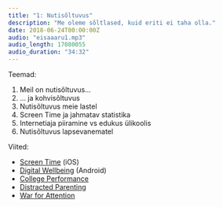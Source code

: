 ```yaml
---
title: "1: Nutisõltuvus"
description: "Me oleme sõltlased, kuid eriti ei taha olla."
date: 2018-06-24T00:00:00Z
audio: "eisaaaru1.mp3"
audio_length: 17080055
audio_duration: "34:32"
---
```

Teemad:

  1. Meil on nutisõltuvus...
  1. ... ja kohvisõltuvus
  1. Nutisõltuvus meie lastel
  1. Screen Time ja jahmatav statistika
  1. Internetiaja piiramine vs edukus ülikoolis
  1. Nutisõltuvus lapsevanematel

Viited:

  * [Screen Time](https://www.apple.com/newsroom/2018/06/ios-12-introduces-new-features-to-reduce-interruptions-and-manage-screen-time/) (iOS)
  * [Digital Wellbeing](https://www.androidcentral.com/googles-digital-wellbeing) (Android)
  * [College Performance](https://www.popsugar.co.uk/parenting/Study-Screen-Time-Limits-College-Performance-44939736)
  * [Distracted Parenting](https://www.theatlantic.com/magazine/archive/2018/07/the-dangers-of-distracted-parenting/561752/)
  * [War for Attention](https://medium.com/@tobiasrose/the-enemy-in-our-feeds-e86511488de)
